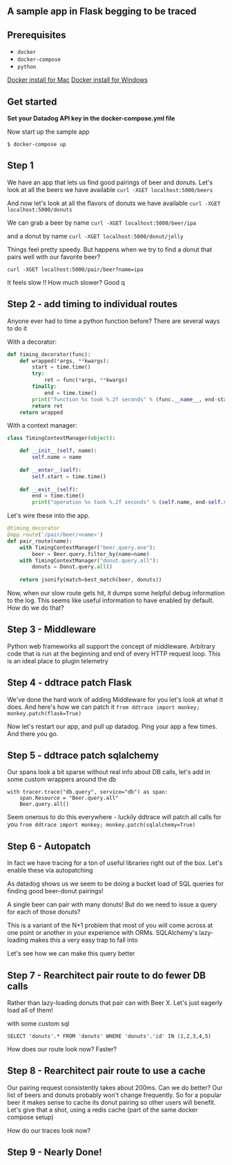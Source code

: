 ## A sample app in Flask begging to be traced


## Prerequisites
- `docker`
- `docker-compose`
- `python`

[Docker install for Mac](https://www.docker.com/docker-mac)
[Docker install for Windows](TODO)


## Get started
**Set your Datadog API key in the docker-compose.yml file**

Now start up the sample app
```
$ docker-compose up
```

## Step 1

We have an app that lets us find good pairings of beer and donuts.
Let's look at all the beers we have available
`curl -XGET localhost:5000/beers`

And now let's look at all the flavors of donuts we have available
`curl -XGET localhost:5000/donuts`

We can grab a beer by name
`curl -XGET localhost:5000/beer/ipa`

and a donut by name
`curl -XGET localhost:5000/donut/jelly`

Things feel pretty speedy. But happens when we try to find a donut that pairs well with our favorite beer?

`curl -XGET localhost:5000/pair/beer?name=ipa`

It feels slow !! How much slower? Good q

## Step 2 - add timing to individual routes

Anyone ever had to time a python function before? There are several ways to do it

With a decorator:
```python
def timing_decorator(func):
    def wrapped(*args, **kwargs):
        start = time.time()
        try:
            ret = func(*args, **kwargs)
        finally:
            end = time.time()
        print("function %s took %.2f seconds" % (func.__name__, end-start))
        return ret
    return wrapped    
```

With a context manager:
```python
class TimingContextManager(object):

    def __init__(self, name):
        self.name = name
        
    def __enter__(self):
        self.start = time.time()
        
    def __exit__(self):
        end = time.time()
        print("operation %s took %.2f seconds" % (self.name, end-self.start))
```

Let's wire these into the app. 
```python
@timing_decorator
@app.route('/pair/beer/<name>')
def pair_route(name):
    with TimingContextManager("beer.query.one"):
        beer = Beer.query.filter_by(name=name)
    with TimingContextManager("donut.query.all"):
        donuts = Donut.query.all()
   
    return jsonify(match=best_match(beer, donuts))
```
Now, when our slow route gets hit, it dumps some helpful debug information to the log.
This seems like useful information to have enabled by default. How do we do that?

## Step 3 - Middleware
Python web frameworks all support the concept of middleware. Arbitrary code that
is run at the beginning and end of every HTTP request loop. This is an ideal place
to plugin telemetry

## Step 4 - ddtrace patch Flask
We've done the hard work of adding Middleware for you let's look at what it does.
And here's how we can patch it
```from ddtrace import monkey; monkey.patch(flask=True)```

Now let's restart our app, and pull up datadog. Ping your app a few times. And there you go.

## Step 5 - ddtrace patch sqlalchemy
Our spans look a bit sparse without real info about DB calls, let's add in some custom wrappers around the db

```
with tracer.trace("db.query", service="db") as span:
    span.Resource = "Beer.query.all"
    Beer.query.all()
```

Seem onerous to do this everywhere - luckily ddtrace will patch all calls for you
```from ddtrace import monkey; monkey.patch(sqlalchemy=True)```

## Step 6 - Autopatch
In fact we have tracing for a ton of useful libraries right out of the box. Let's enable these via autopatching

As datadog shows us we seem to be doing a bucket load of SQL queries for finding
good beer-donut pairings!

A single beer can pair with many donuts! But do we need to issue a query for each of those donuts?

This is a variant of the N+1 problem that most of you will come across at one point or another in your experience with ORMs.
SQLAlchemy's lazy-loading makes this a very easy trap to fall into

Let's see how we can make this query better

## Step 7 - Rearchitect pair route to do fewer DB calls
Rather than lazy-loading donuts that pair can with Beer X. Let's just eagerly load all of them!

with some custom sql
```
SELECT 'donuts'.* FROM 'donuts' WHERE 'donuts'.'id' IN (1,2,3,4,5)
```

How does our route look now? Faster?

## Step 8 - Rearchitect pair route to use a cache
Our pairing request consistently takes about 200ms. Can we do better?
Our list of beers and donuts probably won't change frequently. So for a popular beer
it makes sense to cache its donut pairing so other users will benefit. Let's give that a shot, using a redis cache (part of the same docker compose setup)

How do our traces look now?

## Step 9 - Nearly Done!
